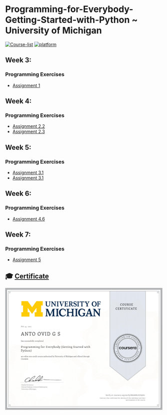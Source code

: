 # Programming-for-Everybody-Getting-Started-with-Python ~ University of Michigan

[![Course-list](https://img.shields.io/badge/also%20see-Other%20Coursera%20Courses-1f72ff.svg)](https://github.com/Barcaboy-Ovid/Course-List)
[![platform](https://img.shields.io/badge/Coursera-Course%20Link-1f72ff.svg)](https://www.coursera.org/learn/python?specialization=python)

## Week 3:
### Programming Exercises
- [Assignment 1](assignment/Week3-Assignment-Write-hello-world.txt)

## Week 4:
### Programming Exercises
- [Assignment 2.2](assignment/Week4-Assignment_2.2.txt)
- [Assignment 2.3](assignment/Week4-Assignment_2.3.txt)

## Week 5:
### Programming Exercises
- [Assignment 3.1](assignment/Week5-Assignment_3.1.txt)
- [Assignment 3.1](assignment/Week5-Assignment_3.3.txt)

## Week 6:
### Programming Exercises
- [Assignment 4.6](assignment/Week6-Assignment_4.6.txt)

## Week 7:
### Programming Exercises
- [Assignment 5](assignment/Week7-Assignment_5.2.txt)

## 🎓 [Certificate]()
![certificate](assets/Certificate.jpg)
